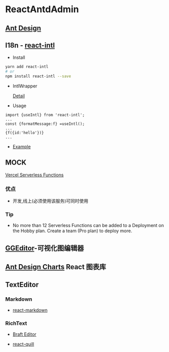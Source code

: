 # ReactAntdAdmin

## [Ant Design](https://ant-design.gitee.io/index-cn)

## I18n - [react-intl](https://formatjs.io/docs/react-intl/)

- Install

```sh
yarn add react-intl
# or
npm install react-intl --save
```

- IntlWrapper

  [Detail]('./src/language/index.tsx')

- Usage

```tsx
import {useIntl} from 'react-intl';
...
const {formatMessage:f} =useIntl();
...
{f({id:'hello'})}
...
```

- [Example](https://github.com/formatjs/formatjs/tree/master/packages/react-intl/examples)

## MOCK

[Vercel Serverless Functions](https://vercel.com/docs/v2/serverless-functions/introduction)

### 优点

- 开发,线上(必须使用该服务)可同时使用

### Tip

- No more than 12 Serverless Functions can be added to a Deployment on the Hobby plan. Create a team (Pro plan) to deploy more.

## [GGEditor](https://github.com/gaoli/GGEditor)-可视化图编辑器

## [Ant Design Charts](https://charts.ant.design/) React 图表库

## TextEditor

### Markdown

- [react-markdown](http://rexxars.github.io/react-markdown/)

### RichText

- [Braft Editor](https://braft.margox.cn/)

- [react-quill](https://zenoamaro.github.io/react-quill/)